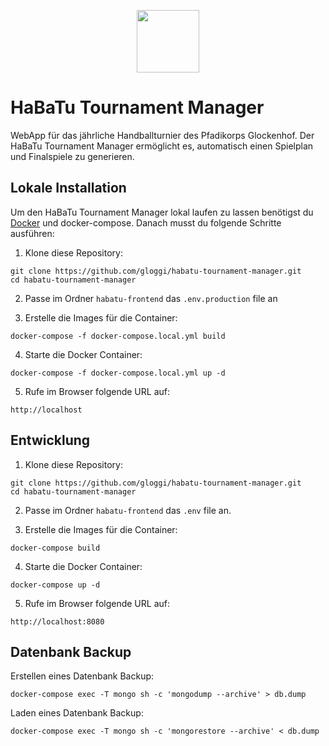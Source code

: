 <p align="center"><img width="100" src="https://github.com/gloggi/habatu-manager/blob/master/habatu-frontend/src/assets/rotating_ball_a.png"></p>

# HaBaTu Tournament Manager

WebApp für das jährliche Handballturnier des Pfadikorps Glockenhof. Der HaBaTu Tournament Manager ermöglicht es, automatisch einen Spielplan und Finalspiele zu generieren.

## Lokale Installation

Um den HaBaTu Tournament Manager lokal laufen zu lassen benötigst du [Docker](https://docker.io/) und docker-compose. Danach musst du folgende Schritte ausführen:
1. Klone diese Repository:
```
git clone https://github.com/gloggi/habatu-tournament-manager.git
cd habatu-tournament-manager
```
2. Passe im Ordner ```habatu-frontend``` das ```.env.production``` file an

3. Erstelle die Images für die Container:
```
docker-compose -f docker-compose.local.yml build
```
4. Starte die Docker Container:
```
docker-compose -f docker-compose.local.yml up -d
```
5. Rufe im Browser folgende URL auf:
```
http://localhost
```


## Entwicklung
1. Klone diese Repository:
```
git clone https://github.com/gloggi/habatu-tournament-manager.git
cd habatu-tournament-manager
```
2. Passe im Ordner ```habatu-frontend``` das ```.env``` file an.

3. Erstelle die Images für die Container:
```
docker-compose build
```
4. Starte die Docker Container:
```
docker-compose up -d
```
5. Rufe im Browser folgende URL auf:
```
http://localhost:8080
```

## Datenbank Backup

Erstellen eines Datenbank Backup:
```
docker-compose exec -T mongo sh -c 'mongodump --archive' > db.dump
```
Laden eines Datenbank Backup:
```
docker-compose exec -T mongo sh -c 'mongorestore --archive' < db.dump
```